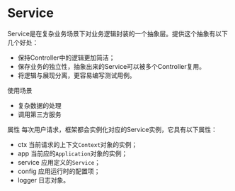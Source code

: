 # Service 
Service是在复杂业务场景下对业务逻辑封装的一个抽象层。提供这个抽象有以下几个好处：
+ 保持Controller中的逻辑更加简洁；
+ 保存业务的独立性，抽象出来的Service可以被多个Controller复用。
+ 将逻辑与展现分离，更容易编写测试用例。

使用场景
+ 复杂数据的处理
+ 调用第三方服务

属性
每次用户请求，框架都会实例化对应的Service实例，它具有以下属性：
+ ctx 当前请求的上下文`Context`对象的实例；
+ app 当前应的`Application`对象的实例；
+ service 应用定义的`Service`；
+ config  应用运行时的配置项；
+ logger 日志对象。
  
